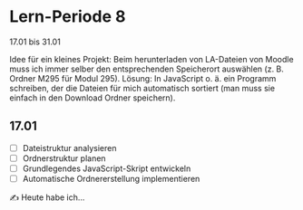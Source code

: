 # Lern-Periode 8

17.01 bis 31.01

Idee für ein kleines Projekt: Beim herunterladen von LA-Dateien von Moodle muss ich immer selber den entsprechenden Speicherort auswählen (z. B. Ordner M295 für Modul 295). Lösung: In JavaScript o. ä. ein Programm schreiben, der die Dateien für mich automatisch sortiert (man muss sie einfach in den Download Ordner speichern).

## 17.01

- [ ] Dateistruktur analysieren
- [ ] Ordnerstruktur planen
- [ ] Grundlegendes JavaScript-Skript entwickeln
- [ ] Automatische Ordnererstellung implementieren

✍️ Heute habe ich...

